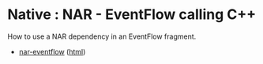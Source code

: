 # Native : NAR - EventFlow calling C++

How to use a NAR dependency in an EventFlow fragment.

* [nar-eventflow](src/site/markdown/index.md) ([html](https://plord12.github.io/samples/nativelibrary/nar/nar-eventflow/))
